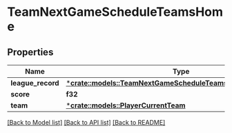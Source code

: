 # TeamNextGameScheduleTeamsHome

## Properties

Name | Type | Description | Notes
------------ | ------------- | ------------- | -------------
**league_record** | [***crate::models::TeamNextGameScheduleTeamsHomeLeagueRecord**](Team_nextGameSchedule_teams_home_leagueRecord.md) |  | [optional] 
**score** | **f32** |  | [optional] 
**team** | [***crate::models::PlayerCurrentTeam**](Player_currentTeam.md) |  | [optional] 

[[Back to Model list]](../README.md#documentation-for-models) [[Back to API list]](../README.md#documentation-for-api-endpoints) [[Back to README]](../README.md)


